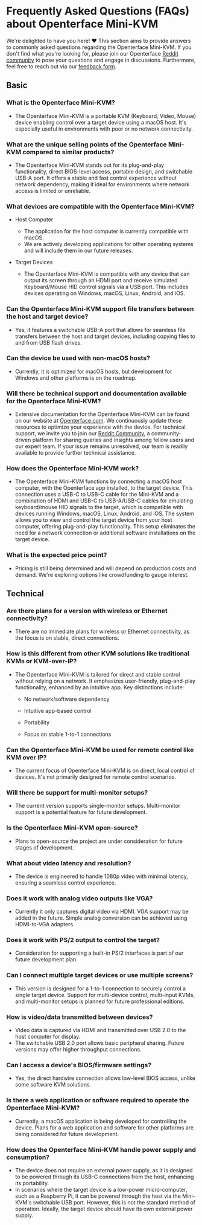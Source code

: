 # Frequently Asked Questions (FAQs) about Openterface Mini-KVM

We're delighted to have you here! ❤️ This section aims to provide answers to commonly asked questions regarding the Openterface Mini-KVM. 
If you don't find what you're looking for, please join our Openterface [Reddit community](https://www.reddit.com/r/Openterface_miniKVM/) to pose your questions and engage in discussions. Furthermore, feel free to reach out via our [feedback form](https://forms.gle/rwDDsMbs5pFwq7227). 


## Basic

### **What is the Openterface Mini-KVM?**

   - The Openterface Mini-KVM is a portable KVM (Keyboard, Video, Mouse) device enabling control over a target device using a macOS host. It's especially useful in environments with poor or no network connectivity.

### **What are the unique selling points of the Openterface Mini-KVM compared to similar products?**

- The Openterface Mini-KVM stands out for its plug-and-play functionality, direct BIOS-level access, portable design, and switchable USB-A port. It offers a stable and fast control experience without network dependency, making it ideal for environments where network access is limited or unreliable.

### **What devices are compatible with the Openterface Mini-KVM?**

- Host Computer
    - The application for the host computer is currently compatible with macOS.
    - We are actively developing applications for other operating systems and will include them in our future releases.

- Target Devices
    - The Openterface Mini-KVM is compatible with any device that can output its screen through an HDMI port and receive simulated Keyboard/Mouse HID control signals via a USB port. This includes devices operating on Windows, macOS, Linux, Android, and iOS.

### **Can the Openterface Mini-KVM support file transfers between the host and target device?**

- Yes, it features a switchable USB-A port that allows for seamless file transfers between the host and target devices, including copying files to and from USB flash drives.

### **Can the device be used with non-macOS hosts?**

   - Currently, it is optimized for macOS hosts, but development for Windows and other platforms is on the roadmap.

### **Will there be technical support and documentation available for the Openterface Mini-KVM?**

- Extensive documentation for the Openterface Mini-KVM can be found on our website at [Openterface.com](https://www.openterface.com/). We continuously update these resources to optimize your experience with the device. For technical support, we invite you to join our [Reddit Community](https://www.reddit.com/r/Openterface_miniKVM/), a community-driven platform for sharing queries and insights among fellow users and our expert team. If your issue remains unresolved, our team is readily available to provide further technical assistance.

### **How does the Openterface Mini-KVM work?**

   - The Openterface Mini-KVM functions by connecting a macOS host computer, with the Openterface app installed, to the target device. This connection uses a USB-C to USB-C cable for the Mini-KVM and a combination of HDMI and USB-C to USB-A/USB-C cables for emulating keyboard/mouse HID signals to the target, which is compatible with devices running Windows, macOS, Linux, Android, and iOS. The system allows you to view and control the target device from your host computer, offering plug-and-play functionality. This setup eliminates the need for a network connection or additional software installations on the target device.

### **What is the expected price point?**

   - Pricing is still being determined and will depend on production costs and demand. We're exploring options like crowdfunding to gauge interest.

## Technical

### **Are there plans for a version with wireless or Ethernet connectivity?**

   - There are no immediate plans for wireless or Ethernet connectivity, as the focus is on stable, direct connections.

### **How is this different from other KVM solutions like traditional KVMs or KVM-over-IP?**

   - The Openterface Mini-KVM is tailored for direct and stable control without relying on a network. It emphasizes user-friendly, plug-and-play functionality, enhanced by an intuitive app. Key distinctions include:

     - No network/software dependency

     - Intuitive app-based control

     - Portability

     - Focus on stable 1-to-1 connections

### **Can the Openterface Mini-KVM be used for remote control like KVM over IP?**

   - The current focus of Openterface Mini-KVM is on direct, local control of devices. It's not primarily designed for remote control scenarios.

### **Will there be support for multi-monitor setups?**

   - The current version supports single-monitor setups. Multi-monitor support is a potential feature for future development.

### **Is the Openterface Mini-KVM open-source?**

   - Plans to open-source the project are under consideration for future stages of development.

### **What about video latency and resolution?**

   - The device is engineered to handle 1080p video with minimal latency, ensuring a seamless control experience.

### **Does it work with analog video outputs like VGA?**

   - Currently it only captures digital video via HDMI. VGA support may be added in the future. Simple analog conversion can be achieved using HDMI-to-VGA adapters.

### **Does it work with PS/2 output to control the target?**

   - Consideration for supporting a built-in PS/2 interfaces is part of our future development plan.


### **Can I connect multiple target devices or use multiple screens?**

   - This version is designed for a 1-to-1 connection to securely control a single target device. Support for multi-device control, multi-input KVMs, and multi-monitor setups is planned for future professional editions.

### **How is video/data transmitted between devices?**

   - Video data is captured via HDMI and transmitted over USB 2.0 to the host computer for display. 
   - The switchable USB 2.0 port allows basic peripheral sharing. Future versions may offer higher throughput connections.

### **Can I access a device's BIOS/firmware settings?**

   - Yes, the direct hardwire connection allows low-level BIOS access, unlike some software KVM solutions.

### **Is there a web application or software required to operate the Openterface Mini-KVM?**

- Currently, a macOS application is being developed for controlling the device. Plans for a web application and software for other platforms are being considered for future development.

### **How does the Openterface Mini-KVM handle power supply and consumption?**

- The device does not require an external power supply, as it is designed to be powered through its USB-C connections from the host, enhancing its portability.
- In scenarios where the target device is a low-power micro-computer, such as a Raspberry Pi, it can be powered through the host via the Mini-KVM's switchable USB port. However, this is not the standard method of operation. Ideally, the target device should have its own external power supply.